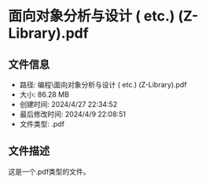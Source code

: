 ﻿# 面向对象分析与设计 ( etc.) (Z-Library).pdf

## 文件信息
- 路径: 编程\面向对象分析与设计 ( etc.) (Z-Library).pdf
- 大小: 86.28 MB
- 创建时间: 2024/4/27 22:34:52
- 最后修改时间: 2024/4/9 22:08:51
- 文件类型: .pdf

## 文件描述
这是一个.pdf类型的文件。

